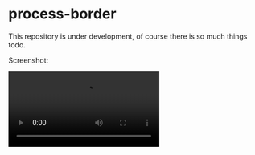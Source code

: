 # process-border
This repository is under development, of course there is so much things todo.

Screenshot:

![alt text](https://github.com/MasterCna/process-border/blob/master/demo.mp4)

